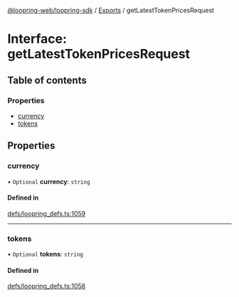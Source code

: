 [@loopring-web/loopring-sdk](../README.md) / [Exports](../modules.md) / getLatestTokenPricesRequest

# Interface: getLatestTokenPricesRequest

## Table of contents

### Properties

- [currency](getLatestTokenPricesRequest.md#currency)
- [tokens](getLatestTokenPricesRequest.md#tokens)

## Properties

### currency

• `Optional` **currency**: `string`

#### Defined in

[defs/loopring_defs.ts:1059](https://github.com/Loopring/loopring_sdk/blob/cd42b57/src/defs/loopring_defs.ts#L1059)

___

### tokens

• `Optional` **tokens**: `string`

#### Defined in

[defs/loopring_defs.ts:1058](https://github.com/Loopring/loopring_sdk/blob/cd42b57/src/defs/loopring_defs.ts#L1058)
